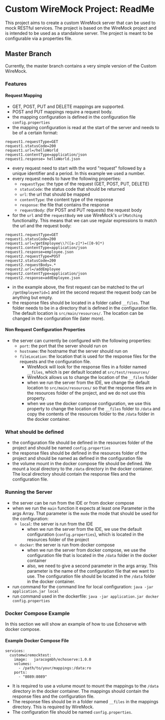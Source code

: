# Custom WireMock Project: ReadMe
This project aims to create a custom WireMock server that can be used to mock RESTful services. The project is based on the WireMock project and is intended to be used as a standalone server. The project is meant to be configurable via a properties file.
## Master Branch

Currently, the master branch contains a very simple version of the Custom WireMock. 

### Features
#### Request Mapping
- GET, POST, PUT and DELETE mappings are supported.
- POST and PUT mappings require a request body.
- the mapping configuration is defined in the configuration file ```config.properties```
- the mapping configuration is read at the start of the server and needs to be of a certain format:
```
request1.requestType=GET
request1.statusCode=200
request1.url=/helloWorld
request1.contentType=application/json
request1.response= helloWorld.json
``` 
- every request need to start with the word "request" followed by a unique identifier and a period. In this example we used a number. 
- every request needs to have the following properties:
  - ``requestType``: the type of the request (GET, POST, PUT, DELETE)
  - ``statusCode``: the status code that should be returned
  - ``url``: the url that should be mapped
  - ``contentType``: the content type of the response
  - ``response``: the file that contains the response
  - ``requestBody``: (for POST and PUT requests) the request body
- for the ``url`` and the ``requestBody`` we use WireMock's ``urlMatching`` functionality. This means that we can use regular expressions to match the url and the request body:
```
request1.requestType=GET
request1.statusCode=200
request1.url=/getEmployee\\?([a-z]*)=([0-9]*)
request1.contentType=application/json
request1.response=employee.json
request2.requestType=POST
request2.statusCode=200
request2.requestBody=.*
request2.url=/addEmployee
request2.contentType=application/json
request2.response=addEmployee.json
```
- in the example above, the first request can be matched to the url ``/getEmployee?id=1`` and int the second request the request body can be anything but empty.
- the response files should be located in a folder called ``__files``. That folder needs to be in a directory that is defined in the configuration file. The default location is ``src/main/resources/``. The location can be changed in the configuration file (later more).

#### Non Request Configuration Properties
- the server can currently be configured with the following properties:
  - ``port``: the port that the server should run on
  - ``hostname``: the hostname that the server should run on
  - ``fileLocation``: the location that is used for the response files for the requests and the configuration file.
    - WireMock will look for the response files in a folder named ``__files``, which is per default located at ``src/test/resources/``
    - WireMock allows us to change the location of the ``__files`` folder
    - when we run the server from the IDE, we change the default location to ``src/main/resources/`` so that the response files are in the resources folder of the project, and we do not use this property.
    - when we use the docker compose configuration, we use this property to change the location of the ``__files`` folder to ``/data`` and copy the contents of the resources folder to the ``/data`` folder in the docker container.

### What should be defined

- the configuration file should be defined in the resources folder of the project and should be named ``config.properties``
- the response files should be defined in the resources folder of the project and should be named as defined in the configuration file
- the volume mount in the docker compose file should be defined. We mount a local directory to the ``/data`` directory in the docker container. The local directory should contain the response files and the configuration file.

### Running the Server

- the server can be run from the IDE or from docker compose
- when we run the ``main`` function it expects at least one Parameter in the args Array. That parameter is the ``mode`` the mode that should be used for the configuration:
  - ``local``: the server is run from the IDE
    -  when we run the server from the IDE, we use the default configuration (``config.properties``), which is located in the resources folder of the project
  - ``docker``: the server is run from docker compose
    - when we run the server from docker compose, we use the configuration file that is located in the ``/data`` folder in the docker container
    - also, we need to give a second parameter in the args array. This parameter is the name of the configuration file that we want to use. The configuration file should be located in the ``/data`` folder in the docker container.
- run command for the command line for local configuration: ``java -jar application.jar local``
- run command used in the dockerfile: ``java -jar application.jar docker config.properties``

### Docker Compose Example

In this section we will show an example of how to use Echoserve with docker compose.

#### Example Docker Compose File

```
services:
  customwiremocktest:
    image:   jaracogmbh/echoserve:1.0.0
    volumes:
      - /path/to/your/mappings:/data:ro
    ports:
      - "8089:8089"
```
- It is required to use a volume mount to mount the mappings to the ``/data`` directory in the docker container. The mappings should contain the response files and the configuration file. 
- The response files should be in a folder named ``__files`` in the mappings directory. This is required by WireMock.
- The configuration file should be named ``config.properties``.